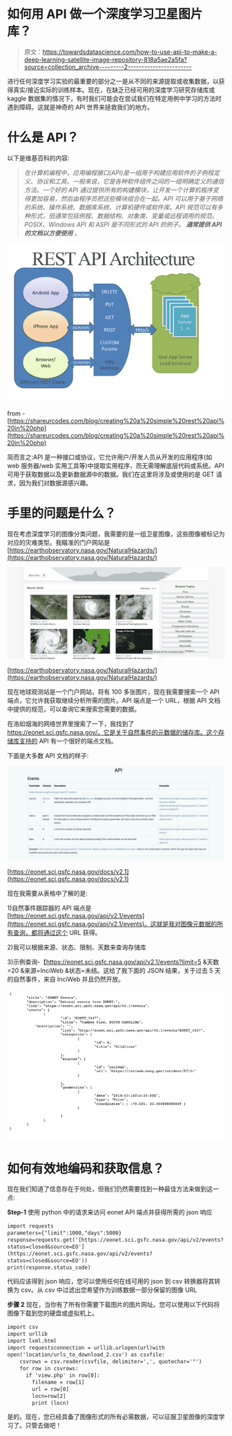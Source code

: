 # 如何用 API 做一个深度学习卫星图片库？

> 原文：<https://towardsdatascience.com/how-to-use-api-to-make-a-deep-learning-satellite-image-repository-818a5ae2a5fa?source=collection_archive---------2----------------------->

进行任何深度学习实验的最重要的部分之一是从不同的来源提取或收集数据，以获得真实/接近实际的训练样本。现在，在缺乏已经可用的深度学习研究存储库或 kaggle 数据集的情况下，有时我们可能会在尝试我们在特定用例中学习的方法时遇到障碍。这就是神奇的 API 世界来拯救我们的地方。

# 什么是 API？

以下是维基百科的内容:

> *在计算机编程中，应用编程接口(API)是一组用于构建应用软件的子例程定义、协议和工具。一般来说，它是各种软件组件之间的一组明确定义的通信方法。一个好的 API 通过提供所有的构建模块，让开发一个计算机程序变得更加容易，然后由程序员把这些模块组合在一起。API 可以用于基于网络的系统、操作系统、数据库系统、计算机硬件或软件库。API 规范可以有多种形式，但通常包括例程、数据结构、对象类、变量或远程调用的规范。POSIX、Windows API 和 ASPI 是不同形式的 API 的例子。* ***通常提供 API 的文档以方便使用*** *。*

![](img/ad310277917e6d42d18c57eca9ba9f01.png)

from -[https://shareurcodes.com/blog/creating%20a%20simple%20rest%20api%20in%20php](https://shareurcodes.com/blog/creating%20a%20simple%20rest%20api%20in%20php)

简而言之:API 是一种接口或协议，它允许用户/开发人员从开发的应用程序(如 web 服务器/web 实用工具等)中提取实用程序，而无需理解底层代码或系统。API 可用于获取数据以及更新数据源中的数据。我们在这里将涉及或使用的是 GET 请求，因为我们对数据源感兴趣。

# 手里的问题是什么？

现在考虑深度学习的图像分类问题，我需要的是一组卫星图像，这些图像被标记为对应的灾难类型。我瞄准的门户网站是[https://earthobservatory.nasa.gov/NaturalHazards/](https://earthobservatory.nasa.gov/NaturalHazards/)

![](img/e3093048d663378300fc37e64a302508.png)

[https://earthobservatory.nasa.gov/NaturalHazards/](https://earthobservatory.nasa.gov/NaturalHazards/)

现在地球观测站是一个门户网站，将有 100 多张图片，现在我需要搜索一个 API 端点，它允许我获取继续分析所需的图片。API 端点是一个 URL，根据 API 文档中提供的规范，可以查询它来搜索您需要的数据。

在浩如烟海的网络世界里搜索了一下，我找到了 https://eonet.sci.gsfc.nasa.gov/。它是关于自然事件的元数据的储存库。这个存储库支持的 API 有一个很好的端点文档。

下面是大多数 API 文档的样子:

![](img/abcf05d2a1f833a0350b133442ba8833.png)

[https://eonet.sci.gsfc.nasa.gov/docs/v2.1](https://eonet.sci.gsfc.nasa.gov/docs/v2.1)

现在我需要从表格中了解的是:

1)自然事件跟踪器的 API 端点是[https://eonet.sci.gsfc.nasa.gov/api/v2.1/events](https://eonet.sci.gsfc.nasa.gov/api/v2.1/events)。这就是我对图像元数据的所有查询，都将通过这个 URL 获得。

2)我可以根据来源、状态、限制、天数来查询存储库

3)示例查询-【https://eonet.sci.gsfc.nasa.gov/api/v2.1/events?limit=5 &天数=20 &来源=InciWeb &状态=未结。这给了我下面的 JSON 结果，关于过去 5 天的自然事件，来自 InciWeb 并且仍然开放。

![](img/5f06b461913b345f546b4a524dc12001.png)

# **如何有效地编码和获取信息？**

现在我们知道了信息存在于何处，但我们仍然需要找到一种最佳方法来做到这一点:

**Step-1** 使用 python 中的请求来访问 eonet API 端点并获得所需的 json 响应

```
import requests
parameters={"limit":1000,"days":5000}
response=requests.get('[https://eonet.sci.gsfc.nasa.gov/api/v2/events?status=closed&source=EO'](https://eonet.sci.gsfc.nasa.gov/api/v2/events?status=closed&source=EO'))
print(response.status_code)
```

代码应该得到 json 响应，您可以使用任何在线可用的 json 到 csv 转换器将其转换为 csv。从 csv 中过滤出您希望作为训练数据一部分保留的图像 URL

**步骤 2** 现在，当你有了所有你需要下载图片的图片网址。您可以使用以下代码将图像下载到您的硬盘或虚拟机上。

```
import csv
import urllib
import lxml.html
import requestsconnection = urllib.urlopen(url)with open('location/urls_to_download_2.csv') as csvfile:
    csvrows = csv.reader(csvfile, delimiter=',', quotechar='"')
    for row in csvrows:
      if 'view.php' in row[0]:
        filename = row[1]
        url = row[0]
        locn=row[2]
        print (locn)
```

是的。现在，您已经具备了图像形式的所有必需数据，可以征服卫星图像的深度学习了。只管去做吧！